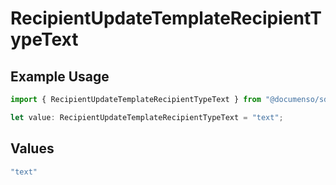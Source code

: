 # RecipientUpdateTemplateRecipientTypeText

## Example Usage

```typescript
import { RecipientUpdateTemplateRecipientTypeText } from "@documenso/sdk-typescript/models/operations";

let value: RecipientUpdateTemplateRecipientTypeText = "text";
```

## Values

```typescript
"text"
```